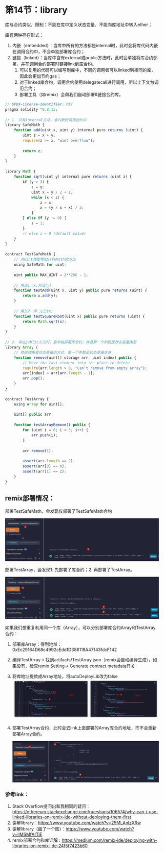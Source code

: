# 第14节：library

库与合约类似，限制：不能在库中定义状态变量，不能向库地址中转入ether；

库有两种存在形式：

1. 内嵌（embedded）：当库中所有的方法都是internal时，此时会将库代码内嵌在调用合约中，不会单独部署库合约；
2. 链接（linked）：当库中含有external或public方法时，此时会单独将库合约部署，并在调用合约部署时链接link到库合约。
   1. 可以复用的代码可以编写到库中，不同的调用者可以linked到相同的库，因此会更加节约gas；
   2. 对于linked库合约，调用合约使用delegatecall进行调用，所以上下文为调用合约；
   3. 部署工具（如remix）会帮我们自动部署&链接合约库。

```js
// SPDX-License-Identifier: MIT
pragma solidity ^0.8.13;

// 1. 只有internal方法，会内嵌到调用合约中
library SafeMath {
    function add(uint x, uint y) internal pure returns (uint) {
        uint z = x + y;
        require(z >= x, "uint overflow");

        return z;
    }
}

library Math {
    function sqrt(uint y) internal pure returns (uint z) {
        if (y > 3) {
            z = y;
            uint x = y / 2 + 1;
            while (x < z) {
                z = x;
                x = (y / x + x) / 2;
            }
        } else if (y != 0) {
            z = 1;
        }
        // else z = 0 (default value)
    }
}

contract TestSafeMath {
  	// 对uint类型增加SafeMath的方法
    using SafeMath for uint;

    uint public MAX_UINT = 2**256 - 1;
		
  	// 用法1：x.方法(y)
    function testAdd(uint x, uint y) public pure returns (uint) {
        return x.add(y);
    }

  	// 用法2：库.方法(x)
    function testSquareRoot(uint x) public pure returns (uint) {
        return Math.sqrt(x);
    }
}

// 2. 存在public方法时，会单独部署库合约，并且第一个参数是状态变量类型
library Array {
  	// 修改调用者状态变量的方式，第一个参数是状态变量本身
    function remove(uint[] storage arr, uint index) public {
        // Move the last element into the place to delete
        require(arr.length > 0, "Can't remove from empty array");
        arr[index] = arr[arr.length - 1];
        arr.pop();
    }
}

contract TestArray {
    using Array for uint[];

    uint[] public arr;

    function testArrayRemove() public {
        for (uint i = 0; i < 3; i++) {
            arr.push(i);
        }

        arr.remove(1);

        assert(arr.length == 2);
        assert(arr[0] == 0);
        assert(arr[1] == 2);
    }
}
```

## remix部署情况：

部署TestSafeMath，会发现仅部署了TestSafeMath合约

![image-20220511174319777](assets/image-20220511174319777.png)

部署TestArray，会发现1. 先部署了库合约；2. 再部署了TestArray。

![image-20220511174428293](assets/image-20220511174428293.png)

如果我们想重复利用同一个库（Array），可以分别部署库合约Array和TestArray合约：

1. 部署库Array：得到地址：0xEc29164D68c4992cEdd1D386118A47143fdcF142

2. 编译TestArray-> 找到artifacts/TestArray.json（remix会自动编译生成），如果没有，检查remix Setting-> Generate contract metadata开关

3. 将库地址提款成Array地址，将autoDeployLib改为false![image-20220511180108550](assets/image-20220511180108550.png)

4. 部署TestArray合约，此时会去link上面部署的Array库合约地址，而不会重新部署Array合约。

   ![image-20220511180322326](assets/image-20220511180322326.png)



### 参考link：

1. Stack Overflow提问出和我相同的疑问：https://ethereum.stackexchange.com/questions/106574/why-can-i-use-linked-libraries-on-remix-ide-without-deploying-them-first
2. 讲解library：https://www.youtube.com/watch?v=25MLAnIzXRw
3. 讲解library（画了一个图）：https://www.youtube.com/watch?v=iIMSMfArTiE
4. remix部署合约和库详解：https://medium.com/remix-ide/deploying-with-libraries-on-remix-ide-24f5f7423b60



